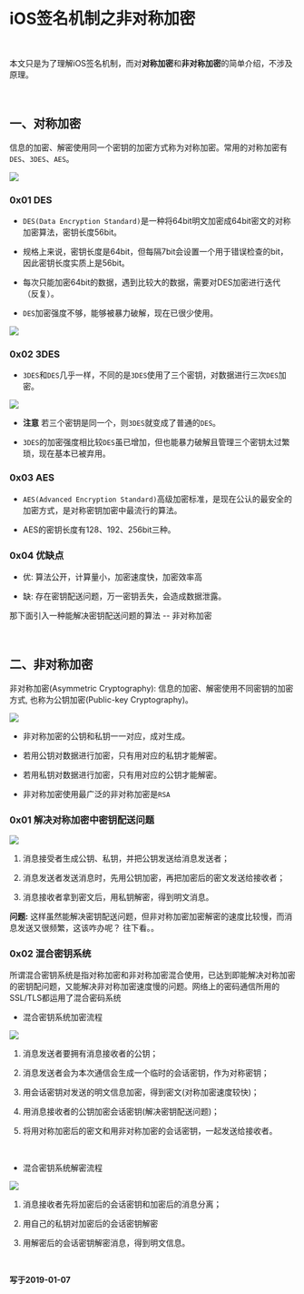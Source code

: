 
# iOS签名机制之非对称加密

<br>

本文只是为了理解iOS签名机制，而对**对称加密**和**非对称加密**的简单介绍，不涉及原理。

<br>

## 一、对称加密

信息的加密、解密使用同一个密钥的加密方式称为对称加密。常用的对称加密有`DES`、`3DES`、`AES`。

![](../Images/iOSReverse/iOS签名机制之非对称加密/AsymmetricEncryption_image1.png)


### 0x01 DES

- `DES(Data Encryption Standard)`是一种将64bit明文加密成64bit密文的对称加密算法，密钥长度56bit。

- 规格上来说，密钥长度是64bit，但每隔7bit会设置一个用于错误检查的bit，因此密钥长度实质上是56bit。

- 每次只能加密64bit的数据，遇到比较大的数据，需要对DES加密进行迭代（反复）。

- `DES`加密强度不够，能够被暴力破解，现在已很少使用。

![](../Images/iOSReverse/iOS签名机制之非对称加密/AsymmetricEncryption_image2.png)


### 0x02 3DES

- `3DES`和`DES`几乎一样，不同的是`3DES`使用了三个密钥，对数据进行三次`DES`加密。

![](../Images/iOSReverse/iOS签名机制之非对称加密/AsymmetricEncryption_image3.png)


- **注意** 若三个密钥是同一个，则`3DES`就变成了普通的`DES`。

- `3DES`的加密强度相比较`DES`虽已增加，但也能暴力破解且管理三个密钥太过繁琐，现在基本已被弃用。


### 0x03 AES

- `AES(Advanced Encryption Standard)`高级加密标准，是现在公认的最安全的加密方式，是对称密钥加密中最流行的算法。

- AES的密钥长度有128、192、256bit三种。


### 0x04 优缺点

- 优: 算法公开，计算量小，加密速度快，加密效率高

- 缺: 存在密钥配送问题，万一密钥丢失，会造成数据泄露。

那下面引入一种能解决密钥配送问题的算法 -- 非对称加密

<br>

## 二、非对称加密


非对称加密(Asymmetric Cryptography): 信息的加密、解密使用不同密钥的加密方式, 也称为公钥加密(Public-key Cryptography)。

![](../Images/iOSReverse/iOS签名机制之非对称加密/AsymmetricEncryption_image4.png)

- 非对称加密的公钥和私钥一一对应，成对生成。

- 若用公钥对数据进行加密，只有用对应的私钥才能解密。
 
- 若用私钥对数据进行加密，只有用对应的公钥才能解密。

- 非对称加密使用最广泛的非对称加密是`RSA`


### 0x01 解决对称加密中密钥配送问题

![](../Images/iOSReverse/iOS签名机制之非对称加密/AsymmetricEncryption_image5.png)


1. 消息接受者生成公钥、私钥，并把公钥发送给消息发送者；

2. 消息发送者发送消息时，先用公钥加密，再把加密后的密文发送给接收者；

3. 消息接收者拿到密文后，用私钥解密，得到明文消息。


**问题:** 这样虽然能解决密钥配送问题，但非对称加密加密解密的速度比较慢，而消息发送又很频繁，这该咋办呢？ 往下看。。


### 0x02 混合密钥系统


所谓混合密钥系统是指对称加密和非对称加密混合使用，已达到即能解决对称加密的密钥配问题，又能解决非对称加密速度慢的问题。网络上的密码通信所用的SSL/TLS都运用了混合密码系统

- 混合密钥系统加密流程

![](../Images/iOSReverse/iOS签名机制之非对称加密/AsymmetricEncryption_image6.png)


1. 消息发送者要拥有消息接收者的公钥；

2. 消息发送者会为本次通信会生成一个临时的会话密钥，作为对称密钥；

3. 用会话密钥对发送的明文信息加密，得到密文(对称加密速度较快)；

4. 用消息接收者的公钥加密会话密钥(解决密钥配送问题)；

5. 将用对称加密后的密文和用非对称加密的会话密钥，一起发送给接收者。

<br>

- 混合密钥系统解密流程

![](../Images/iOSReverse/iOS签名机制之非对称加密/AsymmetricEncryption_image7.png)


1. 消息接收者先将加密后的会话密钥和加密后的消息分离；

2. 用自己的私钥对加密后的会话密钥解密

3. 用解密后的会话密钥解密消息，得到明文信息。


<br>

**写于2019-01-07**
<br>